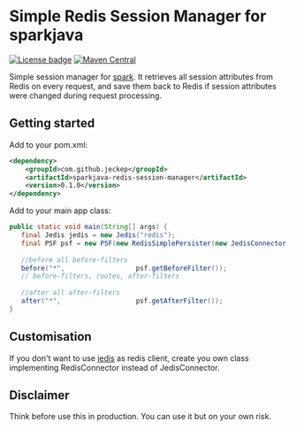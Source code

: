 Simple Redis Session Manager for sparkjava
==============================================

[![License badge](http://img.shields.io/badge/license-Apache%202.0-green.svg?style=flat)](https://raw.githubusercontent.com/jeckep/simple-sparkjava-redis-session-manager/master/LICENSE.txt)
[![Maven Central](https://img.shields.io/maven-central/v/com.github.jeckep/sparkjava-redis-session-manager.svg)]()

Simple session manager for [spark](https://github.com/perwendel/spark). It retrieves all session attributes from Redis on every request, and save them back to Redis if session attributes were changed during request processing.

Getting started
---------------

Add to your pom.xml:

```xml
<dependency>
    <groupId>com.github.jeckep</groupId>
    <artifactId>sparkjava-redis-session-manager</artifactId>
    <version>0.1.0</version>
</dependency>
```

Add to your main app class:

```java
public static void main(String[] args) {
   final Jedis jedis = new Jedis("redis");
   final PSF psf = new PSF(new RedisSimplePersister(new JedisConnector(jedis)));
   
   //before all before-filters                 
   before("*",                  psf.getBeforeFilter());
   // before-filters, routes, after-filters 
   
   //after all after-filters
   after("*",                   psf.getAfterFilter());
}
```


Customisation
-------------

If you don't want to use [jedis](https://github.com/xetorthio/jedis) as redis client,  create you own class implementing RedisConnector instead of JedisConnector.

Disclaimer
----------
Think before use this in production. You can use it but on your own risk.
